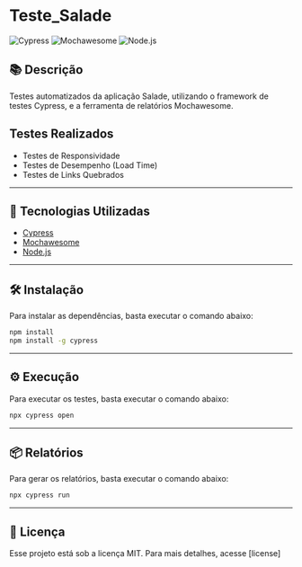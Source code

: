 # Teste_Salade

![Cypress](https://img.shields.io/badge/Cypress-17202C?style=for-the-badge&logo=cypress&logoColor=white)
![Mochawesome](https://img.shields.io/badge/Mochawesome-8D6748?style=for-the-badge&logo=mocha&logoColor=white)
![Node.js](https://img.shields.io/badge/Node.js-339933?style=for-the-badge&logo=nodedotjs&logoColor=white)


## 📚 Descrição

Testes automatizados da aplicação Salade, utilizando o framework de testes Cypress, e a ferramenta de relatórios Mochawesome. 

## Testes Realizados
  - Testes de Responsividade
  - Testes de Desempenho (Load Time)
  - Testes de Links Quebrados 

---

## 🚀 Tecnologias Utilizadas

- [Cypress](https://www.cypress.io/)
- [Mochawesome](https://www.npmjs.com/package/mochawesome)
- [Node.js](https://nodejs.org/en/)

---

## 🛠️ Instalação

Para instalar as dependências, basta executar o comando abaixo:

```bash
npm install
npm install -g cypress
```

---

## ⚙️ Execução

Para executar os testes, basta executar o comando abaixo:

```bash
npx cypress open
```

---

## 📦 Relatórios

Para gerar os relatórios, basta executar o comando abaixo:

```bash
npx cypress run
```

---

## 📄 Licença

Esse projeto está sob a licença MIT. Para mais detalhes, acesse [license]